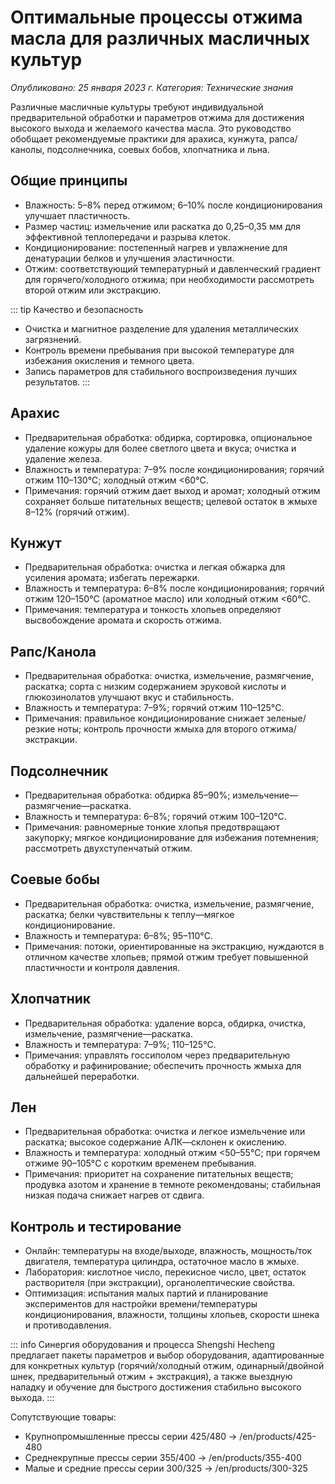 # Оптимальные процессы отжима масла для различных масличных культур

*Опубликовано: 25 января 2023 г.*
*Категория: Технические знания*

Различные масличные культуры требуют индивидуальной предварительной обработки и параметров отжима для достижения высокого выхода и желаемого качества масла. Это руководство обобщает рекомендуемые практики для арахиса, кунжута, рапса/канолы, подсолнечника, соевых бобов, хлопчатника и льна.

## Общие принципы
- Влажность: 5–8% перед отжимом; 6–10% после кондиционирования улучшает пластичность.
- Размер частиц: измельчение или раскатка до 0,25–0,35 мм для эффективной теплопередачи и разрыва клеток.
- Кондиционирование: постепенный нагрев и увлажнение для денатурации белков и улучшения эластичности.
- Отжим: соответствующий температурный и давленческий градиент для горячего/холодного отжима; при необходимости рассмотреть второй отжим или экстракцию.

::: tip Качество и безопасность
- Очистка и магнитное разделение для удаления металлических загрязнений.
- Контроль времени пребывания при высокой температуре для избежания окисления и темного цвета.
- Запись параметров для стабильного воспроизведения лучших результатов.
:::

## Арахис
- Предварительная обработка: обдирка, сортировка, опциональное удаление кожуры для более светлого цвета и вкуса; очистка и удаление железа.
- Влажность и температура: 7–9% после кондиционирования; горячий отжим 110–130°C; холодный отжим <60°C.
- Примечания: горячий отжим дает выход и аромат; холодный отжим сохраняет больше питательных веществ; целевой остаток в жмыхе 8–12% (горячий отжим).

## Кунжут
- Предварительная обработка: очистка и легкая обжарка для усиления аромата; избегать пережарки.
- Влажность и температура: 6–8% после кондиционирования; горячий отжим 120–150°C (ароматное масло) или холодный отжим <60°C.
- Примечания: температура и тонкость хлопьев определяют высвобождение аромата и скорость отжима.

## Рапс/Канола
- Предварительная обработка: очистка, измельчение, размягчение, раскатка; сорта с низким содержанием эруковой кислоты и глюкозинолатов улучшают вкус и стабильность.
- Влажность и температура: 7–9%; горячий отжим 110–125°C.
- Примечания: правильное кондиционирование снижает зеленые/резкие ноты; контроль прочности жмыха для второго отжима/экстракции.

## Подсолнечник
- Предварительная обработка: обдирка 85–90%; измельчение—размягчение—раскатка.
- Влажность и температура: 6–8%; горячий отжим 100–120°C.
- Примечания: равномерные тонкие хлопья предотвращают закупорку; мягкое кондиционирование для избежания потемнения; рассмотреть двухступенчатый отжим.

## Соевые бобы
- Предварительная обработка: очистка, измельчение, размягчение, раскатка; белки чувствительны к теплу—мягкое кондиционирование.
- Влажность и температура: 6–8%; 95–110°C.
- Примечания: потоки, ориентированные на экстракцию, нуждаются в отличном качестве хлопьев; прямой отжим требует повышенной пластичности и контроля давления.

## Хлопчатник
- Предварительная обработка: удаление ворса, обдирка, очистка, измельчение, размягчение—раскатка.
- Влажность и температура: 7–9%; 110–125°C.
- Примечания: управлять госсиполом через предварительную обработку и рафинирование; обеспечить прочность жмыха для дальнейшей переработки.

## Лен
- Предварительная обработка: очистка и легкое измельчение или раскатка; высокое содержание АЛК—склонен к окислению.
- Влажность и температура: холодный отжим <50–55°C; при горячем отжиме 90–105°C с коротким временем пребывания.
- Примечания: приоритет на сохранение питательных веществ; продувка азотом и хранение в темноте рекомендованы; стабильная низкая подача снижает нагрев от сдвига.

## Контроль и тестирование
- Онлайн: температуры на входе/выходе, влажность, мощность/ток двигателя, температура цилиндра, остаточное масло в жмыхе.
- Лаборатория: кислотное число, перекисное число, цвет, остаток растворителя (при экстракции), органолептические свойства.
- Оптимизация: испытания малых партий и планирование экспериментов для настройки времени/температуры кондиционирования, влажности, толщины хлопьев, скорости шнека и противодавления.

::: info Синергия оборудования и процесса
Shengshi Hecheng предлагает пакеты параметров и выбор оборудования, адаптированные для конкретных культур (горячий/холодный отжим, одинарный/двойной шнек, предварительный отжим + экстракция), а также выездную наладку и обучение для быстрого достижения стабильно высокого выхода.
:::

Сопутствующие товары:
- Крупнопромышленные прессы серии 425/480 → /en/products/425-480
- Среднекрупные прессы серии 355/400 → /en/products/355-400
- Малые и средние прессы серии 300/325 → /en/products/300-325